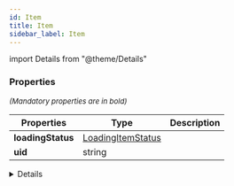```yaml
---
id: Item
title: Item
sidebar_label: Item
---
```


import Details from "@theme/Details"




### Properties

<font size="2"><i>(Mandatory properties are in bold)</i></font>

| Properties | Type | Description |
| --------- | ---- | ----------- |
| **loadingStatus** | [LoadingItemStatus](/framework-api/types/LoadingItemStatus.md) |  |
| **uid** | string |  |


<Details summary={<summary><b>Additional properties for advanced use cases</b></summary>}><div>

| Properties | Type | Description |
| --------- | ---- | ----------- |
| activable | boolean |  |
| active | boolean |  |
| data | T |  |
| disabled | boolean |  |
| highlightable | boolean |  |
| highlighted | boolean |  |
| id | string \| number |  |
| selectable | boolean |  |
| selected | boolean |  |
| text | string |  |
| visible | boolean |  |


</div></Details>
